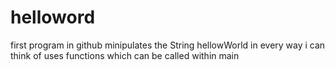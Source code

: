 # helloword
first program in github
minipulates the String hellowWorld in every way i can think of
uses functions which can be called within main